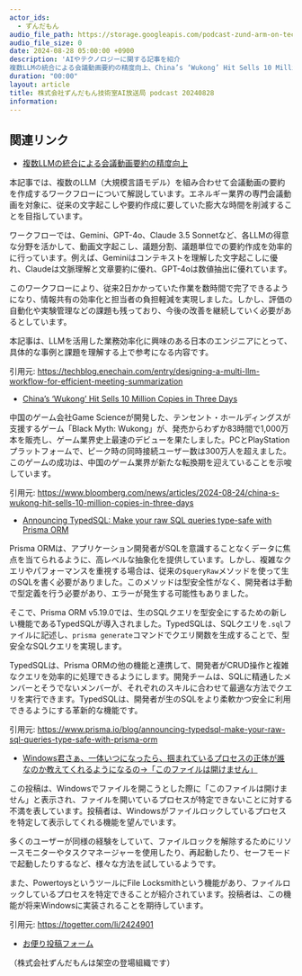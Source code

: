 ```yaml
---
actor_ids:
  - ずんだもん
audio_file_path: https://storage.googleapis.com/podcast-zund-arm-on-tech/audio/株式会社ずんだもん技術室AI放送局_podcast_20240828.mp3
audio_file_size: 0
date: 2024-08-28 05:00:00 +0900
description: 'AIやテクノロジーに関する記事を紹介  
複数LLMの統合による会議動画要約の精度向上、China’s ‘Wukong’ Hit Sells 10 Million Copies in Three Days、Announcing TypedSQL: Make your raw SQL queries type-safe with Prisma ORM、Windows君さぁ、一体いつになったら、掴まれているプロセスの正体が誰なのか教えてくれるようになるの→「このファイルは開けません」'
duration: "00:00"
layout: article
title: 株式会社ずんだもん技術室AI放送局 podcast 20240828
information: 
---
```


## 関連リンク


- [複数LLMの統合による会議動画要約の精度向上](https://techblog.enechain.com/entry/designing-a-multi-llm-workflow-for-efficient-meeting-summarization)  


本記事では、複数のLLM（大規模言語モデル）を組み合わせて会議動画の要約を作成するワークフローについて解説しています。エネルギー業界の専門会議動画を対象に、従来の文字起こしや要約作成に要していた膨大な時間を削減することを目指しています。

ワークフローでは、Gemini、GPT-4o、Claude 3.5 Sonnetなど、各LLMの得意な分野を活かして、動画文字起こし、議題分割、議題単位での要約作成を効率的に行っています。例えば、Geminiはコンテキストを理解した文字起こしに優れ、Claudeは文脈理解と文章要約に優れ、GPT-4oは数値抽出に優れています。

このワークフローにより、従来2日かかっていた作業を数時間で完了できるようになり、情報共有の効率化と担当者の負担軽減を実現しました。しかし、評価の自動化や実験管理などの課題も残っており、今後の改善を継続していく必要があるとしています。

本記事は、LLMを活用した業務効率化に興味のある日本のエンジニアにとって、具体的な事例と課題を理解する上で参考になる内容です。


引用元: https://techblog.enechain.com/entry/designing-a-multi-llm-workflow-for-efficient-meeting-summarization


- [China’s ‘Wukong’ Hit Sells 10 Million Copies in Three Days](https://www.bloomberg.com/news/articles/2024-08-24/china-s-wukong-hit-sells-10-million-copies-in-three-days)  


中国のゲーム会社Game Scienceが開発した、テンセント・ホールディングスが支援するゲーム「Black Myth: Wukong」が、発売からわずか83時間で1,000万本を販売し、ゲーム業界史上最速のデビューを果たしました。PCとPlayStationプラットフォームで、ピーク時の同時接続ユーザー数は300万人を超えました。このゲームの成功は、中国のゲーム業界が新たな転換期を迎えていることを示唆しています。 


引用元: https://www.bloomberg.com/news/articles/2024-08-24/china-s-wukong-hit-sells-10-million-copies-in-three-days


- [Announcing TypedSQL: Make your raw SQL queries type-safe with Prisma ORM](https://www.prisma.io/blog/announcing-typedsql-make-your-raw-sql-queries-type-safe-with-prisma-orm)  


Prisma ORMは、アプリケーション開発者がSQLを意識することなくデータに焦点を当てられるように、高レベルな抽象化を提供しています。しかし、複雑なクエリやパフォーマンスを重視する場合は、従来の`$queryRaw`メソッドを使って生のSQLを書く必要がありました。このメソッドは型安全性がなく、開発者は手動で型定義を行う必要があり、エラーが発生する可能性もありました。

そこで、Prisma ORM v5.19.0では、生のSQLクエリを型安全にするための新しい機能であるTypedSQLが導入されました。TypedSQLは、SQLクエリを`.sql`ファイルに記述し、`prisma generate`コマンドでクエリ関数を生成することで、型安全なSQLクエリを実現します。

TypedSQLは、Prisma ORMの他の機能と連携して、開発者がCRUD操作と複雑なクエリを効率的に処理できるようにします。開発チームは、SQLに精通したメンバーとそうでないメンバーが、それぞれのスキルに合わせて最適な方法でクエリを実行できます。TypedSQLは、開発者が生のSQLをより柔軟かつ安全に利用できるようにする革新的な機能です。


引用元: https://www.prisma.io/blog/announcing-typedsql-make-your-raw-sql-queries-type-safe-with-prisma-orm


- [Windows君さぁ、一体いつになったら、掴まれているプロセスの正体が誰なのか教えてくれるようになるの→「このファイルは開けません」](https://togetter.com/li/2424901)  


この投稿は、Windowsでファイルを開こうとした際に「このファイルは開けません」と表示され、ファイルを開いているプロセスが特定できないことに対する不満を表しています。投稿者は、Windowsがファイルロックしているプロセスを特定して表示してくれる機能を望んでいます。

多くのユーザーが同様の経験をしていて、ファイルロックを解除するためにリソースモニターやタスクマネージャーを使用したり、再起動したり、セーフモードで起動したりするなど、様々な方法を試しているようです。

また、PowertoysというツールにFile Locksmithという機能があり、ファイルロックしているプロセスを特定できることが紹介されています。投稿者は、この機能が将来Windowsに実装されることを期待しています。 


引用元: https://togetter.com/li/2424901



- [お便り投稿フォーム](https://forms.gle/ffg4JTfqdiqK62qf9)

（株式会社ずんだもんは架空の登場組織です）
